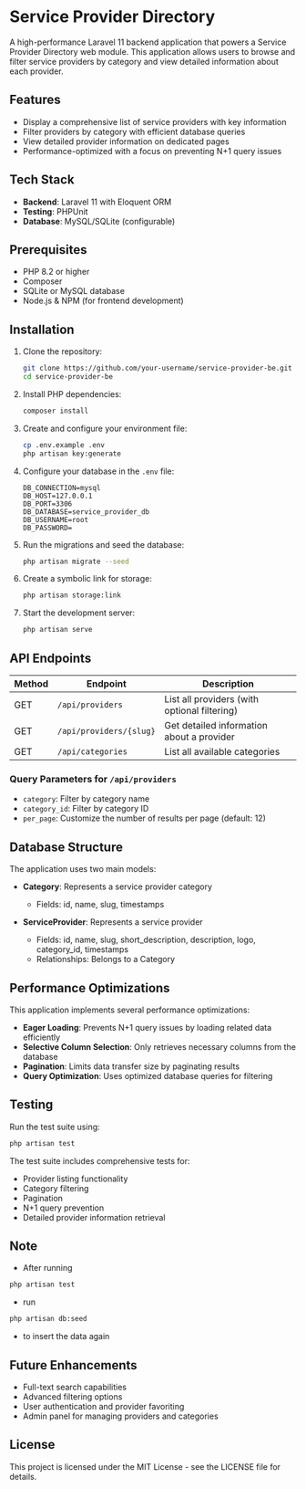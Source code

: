 # Service Provider Directory

A high-performance Laravel 11 backend application that powers a Service Provider Directory web module. This application allows users to browse and filter service providers by category and view detailed information about each provider.

## Features

- Display a comprehensive list of service providers with key information
- Filter providers by category with efficient database queries 
- View detailed provider information on dedicated pages
- Performance-optimized with a focus on preventing N+1 query issues

## Tech Stack

- **Backend**: Laravel 11 with Eloquent ORM
- **Testing**: PHPUnit
- **Database**: MySQL/SQLite (configurable)

## Prerequisites

- PHP 8.2 or higher
- Composer
- SQLite or MySQL database
- Node.js & NPM (for frontend development)

## Installation

1. Clone the repository:
   ```bash
   git clone https://github.com/your-username/service-provider-be.git
   cd service-provider-be
   ```

2. Install PHP dependencies:
   ```bash
   composer install
   ```

3. Create and configure your environment file:
   ```bash
   cp .env.example .env
   php artisan key:generate
   ```

4. Configure your database in the `.env` file:
   ```
   DB_CONNECTION=mysql
   DB_HOST=127.0.0.1
   DB_PORT=3306
   DB_DATABASE=service_provider_db
   DB_USERNAME=root
   DB_PASSWORD=
   ```

5. Run the migrations and seed the database:
   ```bash
   php artisan migrate --seed
   ```

6. Create a symbolic link for storage:
   ```bash
   php artisan storage:link
   ```

7. Start the development server:
   ```bash
   php artisan serve
   ```

## API Endpoints

| Method | Endpoint                  | Description                                  |
|--------|---------------------------|----------------------------------------------|
| GET    | `/api/providers`          | List all providers (with optional filtering) |
| GET    | `/api/providers/{slug}`   | Get detailed information about a provider    |
| GET    | `/api/categories`         | List all available categories                |

### Query Parameters for `/api/providers`

- `category`: Filter by category name
- `category_id`: Filter by category ID  
- `per_page`: Customize the number of results per page (default: 12)

## Database Structure

The application uses two main models:

- **Category**: Represents a service provider category
  - Fields: id, name, slug, timestamps

- **ServiceProvider**: Represents a service provider
  - Fields: id, name, slug, short_description, description, logo, category_id, timestamps
  - Relationships: Belongs to a Category

## Performance Optimizations

This application implements several performance optimizations:

- **Eager Loading**: Prevents N+1 query issues by loading related data efficiently
- **Selective Column Selection**: Only retrieves necessary columns from the database
- **Pagination**: Limits data transfer size by paginating results
- **Query Optimization**: Uses optimized database queries for filtering

## Testing

Run the test suite using:

```bash
php artisan test
```

The test suite includes comprehensive tests for:
- Provider listing functionality
- Category filtering
- Pagination
- N+1 query prevention
- Detailed provider information retrieval

## Note
- After running 

```bash
php artisan test
```
- run  
```bash
php artisan db:seed
``` 
- to insert the data again 


## Future Enhancements

- Full-text search capabilities
- Advanced filtering options
- User authentication and provider favoriting
- Admin panel for managing providers and categories

## License

This project is licensed under the MIT License - see the LICENSE file for details.
